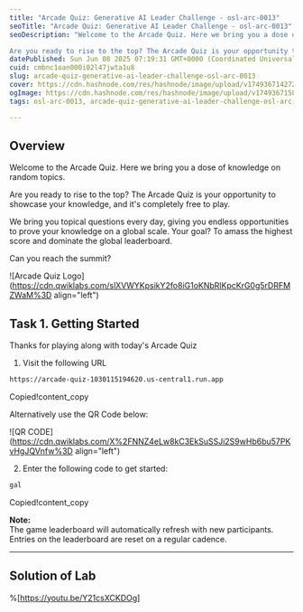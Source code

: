```yaml
---
title: "Arcade Quiz: Generative AI Leader Challenge - osl-arc-0013"
seoTitle: "Arcade Quiz: Generative AI Leader Challenge - osl-arc-0013"
seoDescription: "Welcome to the Arcade Quiz. Here we bring you a dose of knowledge on random topics.

Are you ready to rise to the top? The Arcade Quiz is your opportunity t"
datePublished: Sun Jun 08 2025 07:19:31 GMT+0000 (Coordinated Universal Time)
cuid: cmbnc1oan000i02l47jwta1u8
slug: arcade-quiz-generative-ai-leader-challenge-osl-arc-0013
cover: https://cdn.hashnode.com/res/hashnode/image/upload/v1749367142723/40921e8d-2632-46f6-bc9d-00d672f7e0a4.png
ogImage: https://cdn.hashnode.com/res/hashnode/image/upload/v1749367158928/45bb0a49-a4e1-4ef0-84bf-ad18f992b3c7.png
tags: osl-arc-0013, arcade-quiz-generative-ai-leader-challenge-osl-arc-0013, arcade-quiz-generative-ai-leader-challenge

---
```


## Overview

Welcome to the Arcade Quiz. Here we bring you a dose of knowledge on random topics.

Are you ready to rise to the top? The Arcade Quiz is your opportunity to showcase your knowledge, and it's completely free to play.

We bring you topical questions every day, giving you endless opportunities to prove your knowledge on a global scale. Your goal? To amass the highest score and dominate the global leaderboard.

Can you reach the summit?

![Arcade Quiz Logo](https://cdn.qwiklabs.com/slXVWYKpsikY2fo8iG1oKNbRlKpcKrG0g5rDRFMZWaM%3D align="left")

## Task 1. Getting Started

Thanks for playing along with today's Arcade Quiz

1. Visit the following URL
    

```apache
https://arcade-quiz-1030115194620.us-central1.run.app
```

Copied!content\_copy

Alternatively use the QR Code below:

![QR CODE](https://cdn.qwiklabs.com/X%2FNNZ4eLw8kC3EkSuSSJi2S9wHb6bu57PKvHgJQVnfw%3D align="left")

2. Enter the following code to get started:
    

```apache
gal
```

Copied!content\_copy

**Note:**  
The game leaderboard will automatically refresh with new participants. Entries on the leaderboard are reset on a regular cadence.

---

## Solution of Lab

%[https://youtu.be/Y21csXCKDOg]